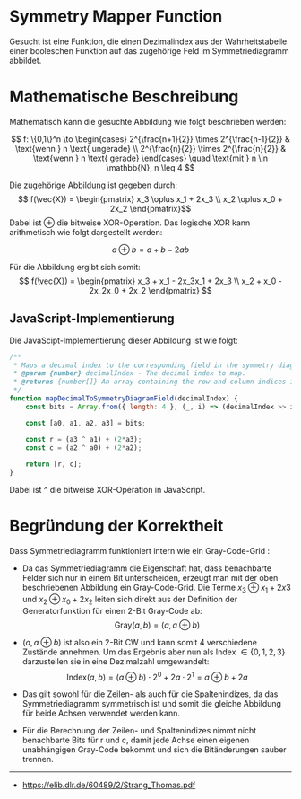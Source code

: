 
# Symmetry Mapper Function

Gesucht ist eine Funktion, die einen Dezimalindex aus der Wahrheitstabelle einer booleschen Funktion auf das zugehörige Feld im Symmetriediagramm abbildet. 
# Mathematische Beschreibung
Mathematisch kann die gesuchte Abbildung wie folgt beschrieben werden:

$$
f: \{0,1\}^n \to \begin{cases}
    2^{\frac{n+1}{2}} \times 2^{\frac{n-1}{2}} & \text{wenn } n \text{ ungerade} \\
    2^{\frac{n}{2}} \times 2^{\frac{n}{2}} & \text{wenn } n \text{ gerade}
\end{cases} \quad \text{mit } n \in \mathbb{N}, n \leq 4
$$

Die zugehörige Abbildung ist gegeben durch:
$$
f(\vec{X}) = \begin{pmatrix}
    x_3 \oplus x_1 + 2x_3  \\
    x_2 \oplus x_0 + 2x_2 
\end{pmatrix}$$
Dabei ist $\oplus$ die bitweise XOR-Operation.
Das logische XOR kann arithmetisch wie folgt dargestellt werden:

$$
a \oplus b = a + b - 2ab
$$



Für die Abbildung ergibt sich somit:
$$
f(\vec{X}) = \begin{pmatrix}
    x_3 + x_1 - 2x_3x_1 + 2x_3 \\
    x_2 + x_0 - 2x_2x_0 + 2x_2
\end{pmatrix}
$$
## JavaScript-Implementierung
Die JavaScipt-Implementierung dieser Abbildung ist wie folgt:


```js
/**
 * Maps a decimal index to the corresponding field in the symmetry diagram.
 * @param {number} decimalIndex - The decimal index to map.
 * @returns {number[]} An array containing the row and column indices in the symmetry diagram.
 */
function mapDecimalToSymmetryDiagramField(decimalIndex) {
    const bits = Array.from({ length: 4 }, (_, i) => (decimalIndex >> i) & 1);

    const [a0, a1, a2, a3] = bits;

    const r = (a3 ^ a1) + (2*a3);
    const c = (a2 ^ a0) + (2*a2);
    
    return [r, c];
}
```
Dabei ist `^` die bitweise XOR-Operation in JavaScript.

# Begründung der Korrektheit

Dass Symmetriediagramm funktioniert intern wie ein Gray-Code-Grid :
- Da das Symmetriediagramm die Eigenschaft hat, dass benachbarte Felder sich nur in einem Bit unterscheiden, erzeugt man mit der oben beschriebenen Abbildung ein Gray-Code-Grid. Die Terme $x_3 \oplus x_1 + 2x3$ und $x_2 \oplus x_0 + 2x_2$ leiten sich direkt aus der Definition der Generatorfunktion für einen 2-Bit Gray-Code ab:
$$
\text{Gray}(a,b) = (a,a \oplus b )
$$

- $(a,a \oplus b )$ ist also ein 2-Bit CW und kann somit 4 verschiedene Zustände annehmen. Um das Ergebnis aber nun als Index $\in \{0,1,2,3\}$ darzustellen sie in eine Dezimalzahl umgewandelt:
$$
\text{Index}(a,b) = (a\oplus b) \cdot 2^0 + 2a \cdot 2^1 = a \oplus b + 2a
$$
- Das gilt sowohl für die Zeilen- als auch für die Spaltenindizes, da das Symmetriediagramm symmetrisch ist und somit die gleiche Abbildung für beide Achsen verwendet werden kann.
- Für die Berechnung der Zeilen- und Spaltenindizes nimmt nicht benachbarte Bits für r und c, damit jede Achse einen eigenen unabhängigen Gray-Code bekommt und sich die Bitänderungen sauber trennen.






---



- https://elib.dlr.de/60489/2/Strang_Thomas.pdf